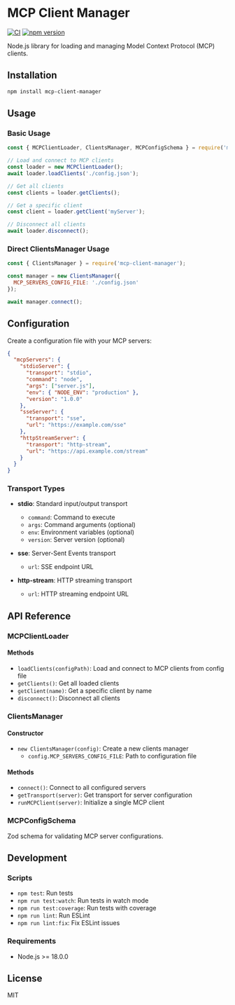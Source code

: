 # MCP Client Manager

[![CI](https://github.com/alikh31/mcp-client-manager/workflows/CI/badge.svg)](https://github.com/alikh31/mcp-client-manager/actions)
[![npm version](https://badge.fury.io/js/mcp-client-manager.svg)](https://badge.fury.io/js/mcp-client-manager)

Node.js library for loading and managing Model Context Protocol (MCP) clients.

## Installation

```bash
npm install mcp-client-manager
```

## Usage

### Basic Usage

```javascript
const { MCPClientLoader, ClientsManager, MCPConfigSchema } = require('mcp-client-manager');

// Load and connect to MCP clients
const loader = new MCPClientLoader();
await loader.loadClients('./config.json');

// Get all clients
const clients = loader.getClients();

// Get a specific client
const client = loader.getClient('myServer');

// Disconnect all clients
await loader.disconnect();
```

### Direct ClientsManager Usage

```javascript
const { ClientsManager } = require('mcp-client-manager');

const manager = new ClientsManager({
  MCP_SERVERS_CONFIG_FILE: './config.json'
});

await manager.connect();
```

## Configuration

Create a configuration file with your MCP servers:

```json
{
  "mcpServers": {
    "stdioServer": {
      "transport": "stdio",
      "command": "node",
      "args": ["server.js"],
      "env": { "NODE_ENV": "production" },
      "version": "1.0.0"
    },
    "sseServer": {
      "transport": "sse",
      "url": "https://example.com/sse"
    },
    "httpStreamServer": {
      "transport": "http-stream",
      "url": "https://api.example.com/stream"
    }
  }
}
```

### Transport Types

- **stdio**: Standard input/output transport
  - `command`: Command to execute
  - `args`: Command arguments (optional)
  - `env`: Environment variables (optional)
  - `version`: Server version (optional)

- **sse**: Server-Sent Events transport
  - `url`: SSE endpoint URL

- **http-stream**: HTTP streaming transport
  - `url`: HTTP streaming endpoint URL

## API Reference

### MCPClientLoader

#### Methods

- `loadClients(configPath)`: Load and connect to MCP clients from config file
- `getClients()`: Get all loaded clients
- `getClient(name)`: Get a specific client by name
- `disconnect()`: Disconnect all clients

### ClientsManager

#### Constructor

- `new ClientsManager(config)`: Create a new clients manager
  - `config.MCP_SERVERS_CONFIG_FILE`: Path to configuration file

#### Methods

- `connect()`: Connect to all configured servers
- `getTransport(server)`: Get transport for server configuration
- `runMCPClient(server)`: Initialize a single MCP client

### MCPConfigSchema

Zod schema for validating MCP server configurations.

## Development

### Scripts

- `npm test`: Run tests
- `npm run test:watch`: Run tests in watch mode
- `npm run test:coverage`: Run tests with coverage
- `npm run lint`: Run ESLint
- `npm run lint:fix`: Fix ESLint issues

### Requirements

- Node.js >= 18.0.0

## License

MIT